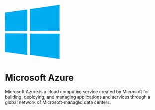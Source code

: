 ![Source Icon](thumbnail.svg)
# Microsoft Azure
Microsoft Azure is a cloud computing service created by Microsoft for building, deploying, and managing applications and services through a global network of Microsoft-managed data centers.
